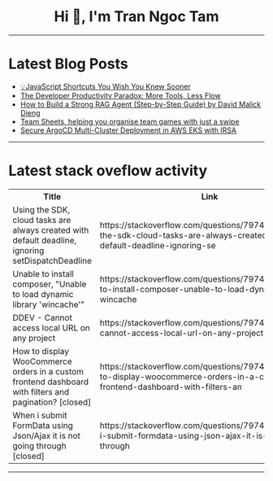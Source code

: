 <h1 align="center">Hi 👋, I'm Tran Ngoc Tam</h1>

---

# Latest Blog Posts 
<!-- BLOG-POST-LIST:START -->
- [💡JavaScript Shortcuts You Wish You Knew Sooner](https://dev.to/ilsa_shaikh_089e2bfab0bf4/javascript-shortcuts-you-wish-you-knew-sooner-41o7)
- [The Developer Productivity Paradox: More Tools, Less Flow](https://dev.to/pullflow/the-developer-productivity-paradox-more-tools-less-flow-2if2)
- [How to Build a Strong RAG Agent &lpar;Step-by-Step Guide&rpar; by David Malick Dieng](https://dev.to/davidmalickdieng/how-to-build-a-strong-rag-agent-step-by-step-guideby-david-malick-dieng-2cdo)
- [Team Sheets, helping you organise team games with just a swipe](https://dev.to/cchana/team-sheets-helping-you-organise-team-games-with-just-a-swipe-4aj8)
- [Secure ArgoCD Multi-Cluster Deployment in AWS EKS with IRSA](https://dev.to/dedicatted/secure-argocd-multi-cluster-deployment-in-aws-eks-with-irsa-36mj)
<!-- BLOG-POST-LIST:END -->

---

# Latest stack oveflow activity
<table>
  <tr><th>Title</th><th>Link</th></tr>
  <!-- STACKOVERFLOW:START --><tr><td>Using the SDK, cloud tasks are always created with default deadline, ignoring setDispatchDeadline</td><td>https://stackoverflow.com/questions/79746978/using-the-sdk-cloud-tasks-are-always-created-with-default-deadline-ignoring-se</td></tr><tr><td>Unable to install composer, &quot;Unable to load dynamic library &#39;wincache&#39;&quot;</td><td>https://stackoverflow.com/questions/79746953/unable-to-install-composer-unable-to-load-dynamic-library-wincache</td></tr><tr><td>DDEV - Cannot access local URL on any project</td><td>https://stackoverflow.com/questions/79746868/ddev-cannot-access-local-url-on-any-project</td></tr><tr><td>How to display WooCommerce orders in a custom frontend dashboard with filters and pagination? [closed]</td><td>https://stackoverflow.com/questions/79746611/how-to-display-woocommerce-orders-in-a-custom-frontend-dashboard-with-filters-an</td></tr><tr><td>When i submit FormData using Json/Ajax it is not going through [closed]</td><td>https://stackoverflow.com/questions/79746516/when-i-submit-formdata-using-json-ajax-it-is-not-going-through</td></tr><!-- STACKOVERFLOW:END -->
</table>

---


